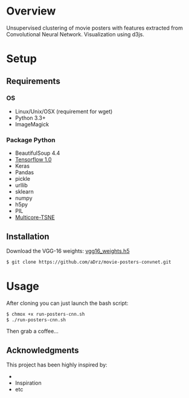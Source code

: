 
# Overview

Unsupervised clustering of movie posters with features extracted from Convolutional Neural Network. Visualization using d3js.
# Setup

## Requirements

### OS
* Linux/Unix/OSX (requirement for wget)
* Python 3.3+
* ImageMagick

### Package Python
* BeautifulSoup 4.4
* [Tensorflow 1.0](https://www.tensorflow.org/install/)
* Keras
* Pandas
* pickle
* urllib
* sklearn
* numpy
* h5py
* PIL
* [Multicore-TSNE](https://github.com/DmitryUlyanov/Multicore-TSNE)

## Installation

Download the VGG-16 weights: [vgg16_weights.h5](https://drive.google.com/file/d/0Bz7KyqmuGsilT0J5dmRCM0ROVHc/view?usp=sharing)

```sh
$ git clone https://github.com/aDrz/movie-posters-convnet.git
```

# Usage

After cloning you can just launch the bash script:
```sh
$ chmox +x run-posters-cnn.sh
$ ./run-posters-cnn.sh
```

Then grab a coffee...

## Acknowledgments

This project has been highly inspired by:

* 
* Inspiration
* etc